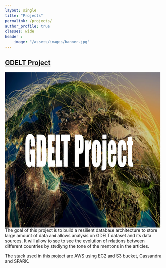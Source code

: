 ```yaml
---
layout: single
title: "Projects"
permalink: /projects/
author_profile: true
classes: wide
header :
    image: "/assets/images/banner.jpg"
---
```





## [GDELT Project](https://github.com/ialifinaritra/Gdelt-Project)

<img align="left" width="500" height="500" style="padding-right:20px" src="/assets/images/GDELT.jpg">
The goal of this project is to build a resilient database architecture to store large amount of data and allows analysis on GDELT dataset and its data sources. It will allow to see to see the evolution of relations between different countries by studiyng the tone of the mentions in the articles.

The stack used in this project are AWS using EC2 and S3 bucket, Cassandra and SPARK.